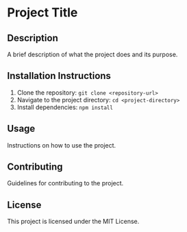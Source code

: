# Project Title

## Description
A brief description of what the project does and its purpose.

## Installation Instructions
1. Clone the repository: `git clone <repository-url>`
2. Navigate to the project directory: `cd <project-directory>`
3. Install dependencies: `npm install`

## Usage
Instructions on how to use the project.

## Contributing
Guidelines for contributing to the project.

## License
This project is licensed under the MIT License.
